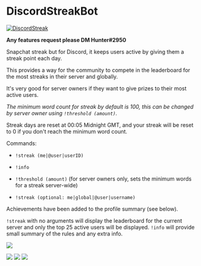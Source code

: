 # DiscordStreakBot

<a href="https://top.gg/bot/685559923450445887" >
  <img src="https://top.gg/api/widget/685559923450445887.svg" alt="DiscordStreak" />
</a>

**Any features request please DM Hunter#2950**

Snapchat streak but for Discord, it keeps users active by giving them a streak point each day.

This provides a way for the community to compete in the leaderboard for the most streaks in their server and globally.

It's very good for server owners if they want to give prizes to their most active users.

*The minimum word count for streak by default is 100, this can be changed by server owner using ``!threshold (amount)``.*

Streak days are reset at 00:05 Midnight GMT, and your streak will be reset to 0 if you don't reach the minimum word count.

Commands:

- ``!streak (me|@user|userID)``

- ``!info``

- ``!threshold (amount)`` (for server owners only, sets the minimum words for a streak server-wide)

- ``!streak (optional: me|global|@user|username)``

Achievements have been added to the profile summary (see below).

``!streak`` with no arguments will display the leaderboard for the current server and only the top 25 active users will be displayed. ``!info`` will provide small summary of the rules and any extra info.

![](https://i.imgur.com/FwIEvYK.png)

![](https://i.imgur.com/FGWGcG6.png)
![](https://i.imgur.com/eDu0kGL.png)
![](https://i.imgur.com/8Ewtwla.png)

